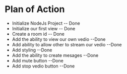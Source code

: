 # Plan of Action

- Initialize NodeJs Project  -- Done
- Initialize our first view -- Done
- Create a room id          -- Done
- Add the ability to view our own vedio  --Done
- Add ability to allow other to stream our vedio  --Done
- Add styling  --Done
- Add the ability to create mesages  --Done
- Add mute button  --Done
- Add stop vedio button  --Done